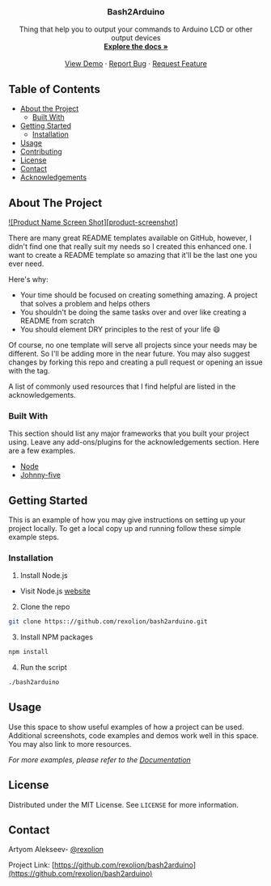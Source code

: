 <!--
*** Thanks for checking out this README Template. If you have a suggestion that would
*** make this better please fork the repo and create a pull request or simple open
*** an issue with the tag "enhancement".
*** Thanks again! Now go create something AMAZING! :D
-->





<!-- PROJECT SHIELDS >
[![Build Status][build-shield]]()
[![Contributors][contributors-shield]]()
[![MIT License][license-shield]][license-url]
[![LinkedIn][linkedin-shield]][linkedin-url]
-->


<!-- PROJECT LOGO -->
<br />
<!--
<p align="center">
  <a href="https://github.com/rexolion/bash2arduino">
    <img src="logo.png" alt="Logo" width="80" height="80">
  </a>
-->
  <h3 align="center">Bash2Arduino</h3>

  <p align="center">
    Thing that help you to output your commands to Arduino LCD or other output devices
	<br />
    <a href="https://github.com/rexolion/bash2arduino"><strong>Explore the docs »</strong></a>
    <br />
    <br />
    <a href="https://github.com/rexolion/bash2arduino">View Demo</a>
    ·
    <a href="https://github.com/rexolion/bash2arduino/issues">Report Bug</a>
    ·
    <a href="https://github.com/rexolion/bash2arduino/issues">Request Feature</a>
  </p>
</p>



<!-- TABLE OF CONTENTS -->
## Table of Contents

* [About the Project](#about-the-project)
  * [Built With](#built-with)
* [Getting Started](#getting-started)
  * [Installation](#installation)
* [Usage](#usage)
* [Contributing](#contributing)
* [License](#license)
* [Contact](#contact)
* [Acknowledgements](#acknowledgements)



<!-- ABOUT THE PROJECT -->
## About The Project

[![Product Name Screen Shot][product-screenshot]](https://example.com)

There are many great README templates available on GitHub, however, I didn't find one that really suit my needs so I created this enhanced one. I want to create a README template so amazing that it'll be the last one you ever need.

Here's why:
* Your time should be focused on creating something amazing. A project that solves a problem and helps others
* You shouldn't be doing the same tasks over and over like creating a README from scratch
* You should element DRY principles to the rest of your life :smile:

Of course, no one template will serve all projects since your needs may be different. So I'll be adding more in the near future. You may also suggest changes by forking this repo and creating a pull request or opening an issue with the tag.

A list of commonly used resources that I find helpful are listed in the acknowledgements.

### Built With
This section should list any major frameworks that you built your project using. Leave any add-ons/plugins for the acknowledgements section. Here are a few examples.
* [Node](https://nodejs.org/)
* [Johnny-five](https://johnny-five.io)

<!-- GETTING STARTED -->
## Getting Started

This is an example of how you may give instructions on setting up your project locally.
To get a local copy up and running follow these simple example steps.

### Installation

1. Install Node.js 

* Visit Node.js <a href="https://nodejs.org/">website</a>

2. Clone the repo
```sh
git clone https:://github.com/rexolion/bash2arduino.git
```
3. Install NPM packages
```sh
npm install
```
4. Run the script 
```sh
./bash2arduino
```



<!-- USAGE EXAMPLES -->
## Usage

Use this space to show useful examples of how a project can be used. Additional screenshots, code examples and demos work well in this space. You may also link to more resources.

_For more examples, please refer to the [Documentation](https://example.com)_

<!-- LICENSE -->
## License

Distributed under the MIT License. See `LICENSE` for more information.



<!-- CONTACT -->
## Contact

Artyom Alekseev- [@rexolion](https://twitter.com/rexolion) 

Project Link: [https://github.com/rexolion/bash2arduino](https://github.com/rexolion/bash2arduino)



<!-- ACKNOWLEDGEMENTS >
## Acknowledgements
* [GitHub Emoji Cheat Sheet](https://www.webpagefx.com/tools/emoji-cheat-sheet)
* [Img Shields](https://shields.io)
* [Choose an Open Source License](https://choosealicense.com)
* [GitHub Pages](https://pages.github.com)
* [Animate.css](https://daneden.github.io/animate.css)
* [Loaders.css](https://connoratherton.com/loaders)
* [Slick Carousel](https://kenwheeler.github.io/slick)
* [Smooth Scroll](https://github.com/cferdinandi/smooth-scroll)
* [Sticky Kit](http://leafo.net/sticky-kit)
* [JVectorMap](http://jvectormap.com)
* [Font Awesome](https://fontawesome.com)

-->



<!-- MARKDOWN LINKS & IMAGES>
[build-shield]: https://img.shields.io/badge/build-passing-brightgreen.svg?style=flat-square
[contributors-shield]: https://img.shields.io/badge/contributors-1-orange.svg?style=flat-square
[license-shield]: https://img.shields.io/badge/license-MIT-blue.svg?style=flat-square
[license-url]: https://choosealicense.com/licenses/mit
[linkedin-shield]: https://img.shields.io/badge/-LinkedIn-black.svg?style=flat-square&logo=linkedin&colorB=555
[linkedin-url]: https://linkedin.com/in/rexolion
[product-screenshot]: https://raw.githubusercontent.com/rexolion/bash2arduino/master/screenshot.png -->
